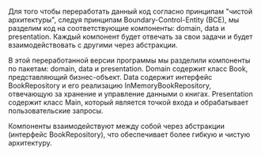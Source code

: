
Для того чтобы переработать данный код согласно принципам "чистой архитектуры", следуя принципам Boundary-Control-Entity (BCE), 
мы разделим код на соответствующие компоненты: domain, data и presentation. 
Каждый компонент будет отвечать за свои задачи и будет взаимодействовать с другими через абстракции.

В этой переработанной версии программы мы разделили компоненты по пакетам: domain, data и presentation. Domain содержит класс Book, представляющий бизнес-объект. Data содержит интерфейс BookRepository и его реализацию InMemoryBookRepository, отвечающую за хранение и управление данными о книгах. Presentation содержит класс Main, который является точкой входа и обрабатывает пользовательские запросы.

Компоненты взаимодействуют между собой через абстракции (интерфейс BookRepository), что обеспечивает более гибкую и чистую архитектуру.